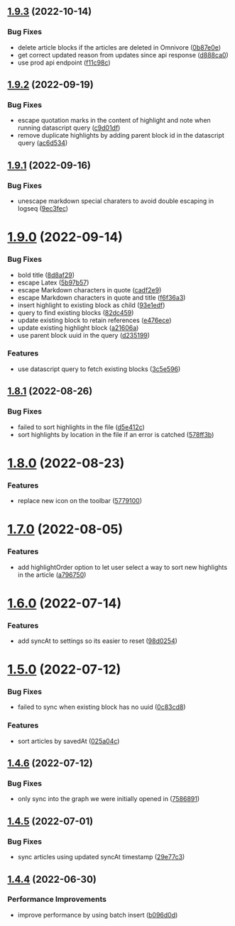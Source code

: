 ## [1.9.3](https://github.com/omnivore-app/logseq-omnivore/compare/v1.9.2...v1.9.3) (2022-10-14)


### Bug Fixes

* delete article blocks if the articles are deleted in Omnivore ([0b87e0e](https://github.com/omnivore-app/logseq-omnivore/commit/0b87e0efd9f2413c923eb732185cdadab9913b69))
* get correct updated reason from updates since api response ([d888ca0](https://github.com/omnivore-app/logseq-omnivore/commit/d888ca0fc1d679f95ca4e69206ec1d3562c8c7d7))
* use prod api endpoint ([f11c98c](https://github.com/omnivore-app/logseq-omnivore/commit/f11c98c58507aa4597b19f1881a4cd66bbf655b7))

## [1.9.2](https://github.com/omnivore-app/logseq-omnivore/compare/v1.9.1...v1.9.2) (2022-09-19)


### Bug Fixes

* escape quotation marks in the content of highlight and note when running datascript query ([c9d01df](https://github.com/omnivore-app/logseq-omnivore/commit/c9d01dfc1222ae6f61724112c61827243c4bb2dd))
* remove duplicate highlights by adding parent block id in the datascript query ([ac6d534](https://github.com/omnivore-app/logseq-omnivore/commit/ac6d534a9c8a5938135b588a19660cf30a33eb00))

## [1.9.1](https://github.com/omnivore-app/logseq-omnivore/compare/v1.9.0...v1.9.1) (2022-09-16)


### Bug Fixes

* unescape markdown special charaters to avoid double escaping in logseq ([9ec3fec](https://github.com/omnivore-app/logseq-omnivore/commit/9ec3fecd94bdc61b7190ebea42d9ecfda8ac8696))

# [1.9.0](https://github.com/omnivore-app/logseq-omnivore/compare/v1.8.1...v1.9.0) (2022-09-14)


### Bug Fixes

* bold title ([8d8af29](https://github.com/omnivore-app/logseq-omnivore/commit/8d8af29f0ad16313f2c05306698fb8a828d64e9c))
* escape Latex ([5b97b57](https://github.com/omnivore-app/logseq-omnivore/commit/5b97b57425ca0b81e546b1b8a9b4d2f05f2b2b16))
* escape Markdown characters in quote ([cadf2e9](https://github.com/omnivore-app/logseq-omnivore/commit/cadf2e92c9d923a6113d6fc6974d386852031184))
* escape Markdown characters in quote and title ([f6f36a3](https://github.com/omnivore-app/logseq-omnivore/commit/f6f36a3bfbe179329311ffeb01292ef16107fe73))
* insert highlight to existing block as child ([93e1edf](https://github.com/omnivore-app/logseq-omnivore/commit/93e1edfb8dd53cb90f73ac7b84d3fc47846788bf))
* query to find existing blocks ([82dc459](https://github.com/omnivore-app/logseq-omnivore/commit/82dc4591161d0bcfefdf909bd05ff6fc3423a5f3))
* update existing block to retain references ([e476ece](https://github.com/omnivore-app/logseq-omnivore/commit/e476ecebe06f32cc09632af923539ba17858c047))
* update existing highlight block ([a21606a](https://github.com/omnivore-app/logseq-omnivore/commit/a21606a23ff63039891cd1db25cd65b6d023e612))
* use parent block uuid in the query ([d235199](https://github.com/omnivore-app/logseq-omnivore/commit/d235199f73d61013172b0f8fce4a77ea7fa8c21b))


### Features

* use datascript query to fetch existing blocks ([3c5e596](https://github.com/omnivore-app/logseq-omnivore/commit/3c5e5962eaedb9724e5959a9fb257c9faae27af1))

## [1.8.1](https://github.com/omnivore-app/logseq-omnivore/compare/v1.8.0...v1.8.1) (2022-08-26)


### Bug Fixes

* failed to sort highlights in the file ([d5e412c](https://github.com/omnivore-app/logseq-omnivore/commit/d5e412c6cb27e1dd53d8b7254db5c42aa4e99588))
* sort highlights by location in the file if an error is catched ([578ff3b](https://github.com/omnivore-app/logseq-omnivore/commit/578ff3bee1f23e0d615ecfb1e543ef2ee66ee551))

# [1.8.0](https://github.com/omnivore-app/logseq-omnivore/compare/v1.7.0...v1.8.0) (2022-08-23)


### Features

* replace new icon on the toolbar ([5779100](https://github.com/omnivore-app/logseq-omnivore/commit/577910024c98a99e06db19ebdd06481373eb8853))

# [1.7.0](https://github.com/omnivore-app/logseq-omnivore/compare/v1.6.0...v1.7.0) (2022-08-05)


### Features

* add highlightOrder option to let user select a way to sort new highlights in the article ([a796750](https://github.com/omnivore-app/logseq-omnivore/commit/a7967506ddf5397cda3ab3219d0a5fe5d436bf43))

# [1.6.0](https://github.com/omnivore-app/logseq-omnivore/compare/v1.5.0...v1.6.0) (2022-07-14)


### Features

* add syncAt to settings so its easier to reset ([98d0254](https://github.com/omnivore-app/logseq-omnivore/commit/98d02544ccf52941a2e05e70d317d21df212a940))

# [1.5.0](https://github.com/omnivore-app/logseq-omnivore/compare/v1.4.6...v1.5.0) (2022-07-12)


### Bug Fixes

* failed to sync when existing block has no uuid ([0c83cd8](https://github.com/omnivore-app/logseq-omnivore/commit/0c83cd83dbf11aec981b9bdce8a552440ae8bda6))


### Features

* sort articles by savedAt ([025a04c](https://github.com/omnivore-app/logseq-omnivore/commit/025a04c8d4788ee60baa4722a5356e52a132de8c))

## [1.4.6](https://github.com/omnivore-app/logseq-omnivore/compare/v1.4.5...v1.4.6) (2022-07-12)


### Bug Fixes

* only sync into the graph we were initially opened in ([7586891](https://github.com/omnivore-app/logseq-omnivore/commit/758689121333a0ecaa630694a3f958b0d820afe2))

## [1.4.5](https://github.com/omnivore-app/logseq-omnivore/compare/v1.4.4...v1.4.5) (2022-07-01)


### Bug Fixes

* sync articles using updated syncAt timestamp ([29e77c3](https://github.com/omnivore-app/logseq-omnivore/commit/29e77c33c08bb88275355b3b855736de5f35645c))

## [1.4.4](https://github.com/omnivore-app/logseq-omnivore/compare/v1.4.3...v1.4.4) (2022-06-30)


### Performance Improvements

* improve performance by using batch insert ([b096d0d](https://github.com/omnivore-app/logseq-omnivore/commit/b096d0d9ef72618466434bbb7c206d6786a83bff))

